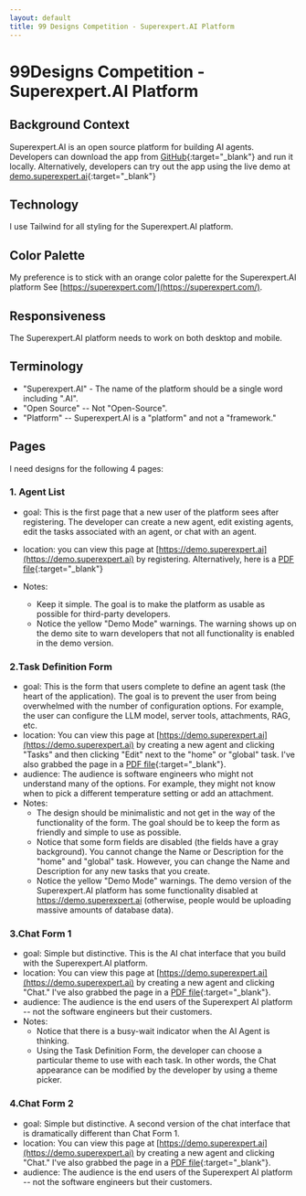 ```yaml
---
layout: default
title: 99 Designs Competition - Superexpert.AI Platform
---
```



# 99Designs Competition - Superexpert.AI Platform


## Background Context

Superexpert.AI is an open source platform for building AI agents. Developers can download the app from [GitHub](https://github.com/Superexpert/superexpert-ai){:target="_blank"} and run it locally. Alternatively, developers can try out the app using the live demo at [demo.superexpert.ai](https://demo.superexpert.com){:target="_blank"}

## Technology

I use Tailwind for all styling for the Superexpert.AI platform. 

## Color Palette

My preference is to stick with an orange color palette for the Superexpert.AI platform  See [https://superexpert.com/](https://superexpert.com/).


## Responsiveness

The Superexpert.AI platform needs to work on both desktop and mobile.

## Terminology

* "Superexpert.AI" - The name of the platform should be a single word including ".AI".
* "Open Source" -- Not "Open-Source".
* "Platform" -- Superexpert.AI is a "platform" and not a "framework."

## Pages

I need designs for the following 4 pages:

### 1. Agent List

* goal: This is the first page that a new user of the platform sees after registering. The developer can
create a new agent, edit existing agents, edit the tasks associated with an agent, or chat with an agent.

* location: you can view this page at [https://demo.superexpert.ai](https://demo.superexpert.ai) by registering. Alternatively, here is a [PDF file](agents.pdf){:target="_blank"}

* Notes:
    * Keep it simple. The goal is to make the platform as usable as possible for third-party developers.
    * Notice the yellow "Demo Mode" warnings. The warning shows up on the demo site to warn developers that
    not all functionality is enabled in the demo version.

### 2.Task Definition Form

* goal: This is the form that users complete to define an agent task (the heart of the application). The goal is to prevent the user from being overwhelmed with the number of configuration options. For example, the user can configure the LLM model, server tools, attachments, RAG, etc.  
* location: You can view this page at [https://demo.superexpert.ai](https://demo.superexpert.ai) by creating a new agent and clicking "Tasks" and then clicking "Edit" next to the "home" or "global" task. I've also grabbed the page in a [PDF file](home-task.pdf){:target="_blank"}. 
* audience: The audience is software engineers who might not understand many of the options. For example, they might not know when to pick a different temperature setting or add an attachment.
* Notes: 
    * The design should be minimalistic and not get in the way of the functionality of the form. The goal should be to keep the form as friendly and simple to use as possible.
    * Notice that some form fields are disabled (the fields have a gray background). You cannot change the Name or Description for the "home" and "global" task. However, you can change the Name and Description for any new tasks that you create.
    * Notice the yellow "Demo Mode" warnings. The demo version of the Superexpert.AI platform has some functionality disabled at https://demo.superexpert.ai (otherwise, people would be uploading massive amounts of database data).

### 3.Chat Form 1
* goal: Simple but distinctive. This is the AI chat interface that you build with the Superexpert.AI platform. 
* location: You can view this page at [https://demo.superexpert.ai](https://demo.superexpert.ai) by creating a new agent and clicking "Chat." I've also grabbed the page in a [PDF file](chat.pdf){:target="_blank"}. 
* audience: The audience is the end users of the Superexpert AI platform -- not the software engineers but their customers.
* Notes: 
    * Notice that there is a busy-wait indicator when the AI Agent is thinking.
    * Using the Task Definition Form, the developer can choose a particular theme to use with each task. In other words, the Chat appearance can be modified by the developer by using a theme picker.


### 4.Chat Form 2
* goal: Simple but distinctive. A second version of the chat interface that is dramatically different than Chat Form 1. 
* location: You can view this page at [https://demo.superexpert.ai](https://demo.superexpert.ai) by creating a new agent and clicking "Chat." I've also grabbed the page in a [PDF file](chat.pdf){:target="_blank"}. 
* audience: The audience is the end users of the Superexpert AI platform -- not the software engineers but their customers.

